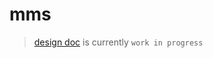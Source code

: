 # mms

> [design doc](https://docs.google.com/document/d/1vo7ZVgYmSG8KRLAPqyhFYaRhm9wckB0VPF9LTuRGXFE/edit?usp=sharing) is currently `work in progress`
